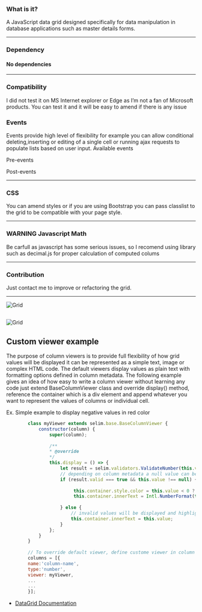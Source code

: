  ### What is it?
 
  A JavaScript data grid designed specifically for data manipulation in database applications such as master details forms.

----
### Dependency
#### No dependencies
----
### Compatibility
I did not test it on MS Internet explorer or Edge as I’m not a fan of Microsoft products. You can test it and it will be easy to amend if there is any issue

### Events
Events provide high level of flexibility for example you can allow conditional deleting,inserting or editing of a single cell or running ajax requests to populate lists based on user input. Available events
 
 Pre-events
 
 Post-events
 
----
### CSS
You can amend styles or if you are using Bootstrap you can pass classlist to the grid to be compatible with your page style.

----

### WARNING Javascript Math
Be carfull as javascript has some serious issues, so I recomend using library such as decimal.js for proper calculation of computed colums

------

### Contribution
Just contact me to improve or refactoring the grid.

----

![Grid](https://github.com/YaserFarghaly/Javascript-Data-Grid/wiki/other/demo-1.png "DataGrid attached to document body")


## 

![Grid](https://github.com/YaserFarghaly/Javascript-Data-Grid/wiki/other/design.png "DataGrid design")

## Custom viewer example
The purpose of column viewers is to provide full flexibility of how grid values will be displayed it can be represented as a simple text, image or complex HTML code. The default viewers display values as plain text with formatting options defined in column metadata. The following example gives an idea of how easy to write a column viewer without learning any code just extend BaseColumnViewer class and override display() method, reference the container which is a div element and append whatever you want to represent the values of columns or individual cell.

Ex. Simple example to display negative values in red color

```javascript
        class myViewer extends selim.base.BaseColumnViewer {
            constructor(column) {
                super(column); 
                
                /** 
                * @override 
                */
                this.display = () => {
                    let result = selim.validators.ValidateNumber(this.value,column);
                    // depending on column metadata a null value can be valid value if the column is not required
                    if (result.valid === true && this.value !== null) {
                       
                         this.container.style.color = this.value < 0 ? 'red':'inherit';
                         this.container.innerText = Intl.NumberFormat(this.locale, this.options).format(this.value);
                        
                    } else {
                        // invalid values will be displayed and highlighted
                        this.container.innerText = this.value;
                    }
                };
            }
        }
        
        // To override default viewer, define custome viewer in column metadata
        columns = [{
        name:'column-name',
        type:'number',
        viewer: myViewer,
        ...
        ...
        }];
```


-  [DataGrid Documentation](https://github.com/YaserFarghaly/Javascript-Data-Grid/wiki "Documentation link")


